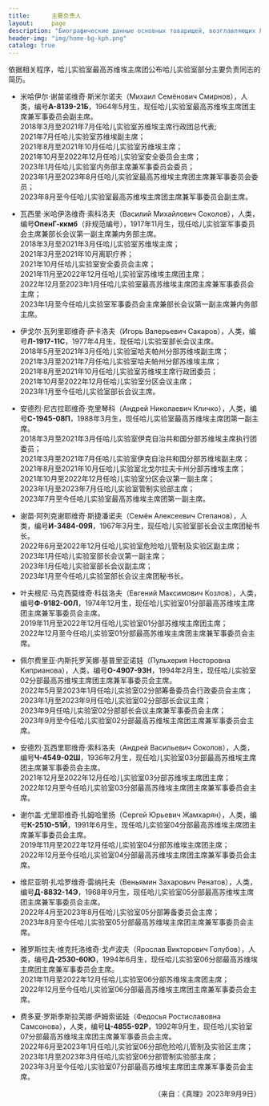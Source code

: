 ```yaml
---
title:      主要负责人
layout:     page
description: "Биографические данные основных товарищей, возглавляющих Лабораторию Хаера"
header-img: "img/home-bg-kph.png"
catalog: true
---
```


依据相关程序，哈儿实验室最高苏维埃主席团公布哈儿实验室部分主要负责同志的简历。

* 米哈伊尔·谢苗诺维奇·斯米尔诺夫（Михаил Семёнович Смирнов），人类，编号**А-8139-21Б**，1964年5月生，现任哈儿实验室最高苏维埃主席团主席兼军事委员会副主席。  
2018年3月至2021年7月任哈儿实验室苏维埃主席行政团总代表;  
2021年7月任哈儿实验室苏维埃副主席；  
2021年8月至2021年10月任哈儿实验室苏维埃主席；  
2021年10月至2022年12月任哈儿实验室安全委员会主席；  
2023年1月任哈儿实验室内务部主席兼军事委员会委员；  
2023年1月至2023年8月任哈儿实验室最高苏维埃主席团主席兼军事委员会委员；  
2023年8月至今任哈儿实验室最高苏维埃主席团主席兼军事委员会副主席。

* 瓦西里·米哈伊洛维奇·索科洛夫（Василий Михайлович Соколов），人类，编号**ОпенГ-ккмб**（非规范编号），1917年11月生，现任哈儿实验室军事委员会主席兼部长会议第一副主席兼内务部主席。  
2018年3月至2021年3月任哈儿实验室苏维埃主席；  
2021年3月至2021年10月离职疗养；  
2021年10月任哈儿实验室安全委员会主席；  
2021年11月至2022年12月任哈儿实验室苏维埃主席团主席；  
2022年12月至2023年1月任哈儿实验室最高苏维埃主席团主席兼军事委员会主席；  
2023年1月至今任哈儿实验室军事委员会主席兼部长会议第一副主席兼内务部主席。

* 伊戈尔·瓦列里耶维奇·萨卡洛夫（Игорь Валерьевич Сакаров），人类，编号**Л-1917-11С**，1977年4月生，现任哈儿实验室部长会议主席。  
2018年5月至2021年3月任哈儿实验室哈夫帕州分部苏维埃副主席；  
2021年3月至2021年7月任哈儿实验室哈夫帕州分部苏维埃主席；  
2021年8月至2021年10月任哈儿实验室苏维埃主席行政团委员；  
2021年10月至2022年12月任哈儿实验室分区会议主席；  
2023年1月至今任哈儿实验室部长会议主席。

* 安德烈·尼古拉耶维奇·克里琴科（Андрей Николаевич Кличко），人类，编号**С-1945-08П**，1988年3月生，现任哈儿实验室最高苏维埃主席团第一副主席。  
2018年3月至2021年3月任哈儿实验室伊克自治共和国分部苏维埃主席执行团委员；  
2021年3月至2021年7月任哈儿实验室伊克自治共和国分部苏维埃副主席；  
2021年8月至2021年10月任哈儿实验室北戈尔拉夫卡州分部苏维埃主席；  
2021年10月至2022年12月任哈儿实验室分区会议第一副主席；  
2023年1月至2023年7月任哈儿实验室管制实验部主席；  
2023年7月至今任哈儿实验室最高苏维埃主席团第一副主席。

* 谢苗·阿列克谢耶维奇·斯捷潘诺夫（Семён Алексеевич Степанов），人类，编号**И-3484-09Я**，1967年3月生，现任哈儿实验室部长会议主席团秘书长。  
2022年6月至2022年12月任哈儿实验室危险哈儿管制及实验区副主席；  
2023年1月任哈儿实验室部长会议第一副主席；  
2023年1月任哈儿实验室部长会议副主席；  
2023年1月至今任哈儿实验室部长会议主席团秘书长。

* 叶夫根尼·马克西莫维奇·科兹洛夫（Евгений Максимович Козлов），人类，编号**Ф-9182-00Л**，1974年12月生，现任哈儿实验室01分部最高苏维埃主席团主席兼军事委员会主席。  
2019年11月至2022年12月任哈儿实验室01分部苏维埃主席团主席；  
2022年12月至今任哈儿实验室01分部最高苏维埃主席团主席兼军事委员会主席。

* 佩尔费里亚·内斯托罗芙娜·基普里亚诺娃（Пульхерия Несторовна Киприанова），人类，编号**О-4907-93Н**，1994年2月生，现任哈儿实验室02分部最高苏维埃主席团主席兼军事委员会主席。  
2022年5月至2023年1月任哈儿实验室02分部筹备委员会行政委员会主席；  
2023年1月至2023年9月任哈儿实验室02分部部长会议主席；  
2023年9月任哈儿实验室02分部部长会议主席兼军事委员会主席；  
2023年9月至今任哈儿实验室02分部最高苏维埃主席团主席兼军事委员会主席。

* 安德烈·瓦西里耶维奇·索科洛夫（Андрей Васильевич Соколов），人类，编号**Ч-4549-02Ш**，1936年2月生，现任哈儿实验室03分部最高苏维埃主席团主席兼军事委员会主席。  
2021年12月至2022年12月任哈儿实验室03分部苏维埃主席团主席；  
2022年12月至今任哈儿实验室03分部最高苏维埃主席团主席兼军事委员会主席。

* 谢尔盖·尤里耶维奇·扎姆哈里扬（Сергей Юрьевич Жамхарян），人类，编号**К-2510-51Й**，1991年6月生，现任哈儿实验室04分部最高苏维埃主席团主席兼军事委员会主席。  
2019年11月至2022年12月任哈儿实验室04分部苏维埃主席团主席；  
2022年12月至今任哈儿实验室04分部最高苏维埃主席团主席兼军事委员会主席。

* 维尼亚明·扎哈罗维奇·雷纳托夫（Веньямин Захарович Ренатов），人类，编号**Д-8832-14Э**，1968年9月生，现任哈儿实验室05分部最高苏维埃主席团主席兼军事委员会主席。  
2022年4月至2023年8月任哈儿实验室05分部筹备委员会主席；  
2023年8月至今任哈儿实验室05分部最高苏维埃主席团主席兼军事委员会主席。

* 雅罗斯拉夫·维克托洛维奇·戈卢波夫（Ярослав Викторович Голубов），人类，编号**Д-2530-60Ю**，1994年6月生，现任哈儿实验室06分部最高苏维埃主席团主席兼军事委员会主席。  
2021年11月至2022年12月任哈儿实验室06分部苏维埃主席团主席；  
2022年12月至今任哈儿实验室06分部最高苏维埃主席团主席兼军事委员会主席。

* 费多夏·罗斯季斯拉芙娜·萨姆索诺娃（Федосья Ростиславовна Самсонова），人类，编号**Ц-4855-92Р**，1992年9月生，现任哈儿实验室07分部最高苏维埃主席团主席兼军事委员会主席。  
2022年6月至2023年1月任哈儿实验室06分部危险哈儿管制及实验区主席；  
2023年1月至2023年3月任哈儿实验室06分部管制实验部主席；  
2023年3月至今任哈儿实验室07分部最高苏维埃主席团主席兼军事委员会主席。
<div style="text-align: right">（来自：《真理》2023年9月9日）</div>